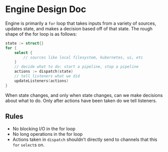 # Engine Design Doc
Engine is primarily a `for` loop that takes inputs from a variety of sources, updates state, and makes a decision based off of that state. The rough shape of the for loop is as follows:

```go
state := struct{}
for {
    select {
        // sources like local filesystem, kubernetes, ui, etc
    }
    // decide what to do: start a pipeline, stop a pipeline
    actions := dispatch(state)
    // tell listeners what we did
    updateListeners(actions)
}
```

When state changes, and only when state changes, can we make decisions about what to do. Only after actions have been taken do we tell listeners.

## Rules
* No blocking I/O in the for loop
* No long operations in the for loop
* Actions taken in `dispatch` shouldn’t directly send to channels that this `for`  `select`s on.
